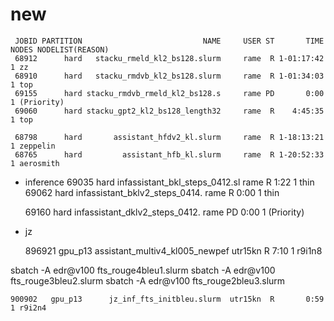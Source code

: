 # new

     JOBID PARTITION                           NAME     USER ST       TIME  NODES NODELIST(REASON)
     68912      hard   stacku_rmeld_kl2_bs128.slurm     rame  R 1-01:17:42      1 zz
     68910      hard   stacku_rmdvb_kl2_bs128.slurm     rame  R 1-01:34:03      1 top
     69155      hard stacku_rmdvb_rmeld_kl2_bs128.s     rame PD       0:00      1 (Priority)
     69060      hard stacku_gpt2_kl2_bs128_length32     rame  R    4:45:35      1 top

     68798      hard       assistant_hfdv2_kl.slurm     rame  R 1-18:13:21      1 zeppelin
     68765      hard         assistant_hfb_kl.slurm     rame  R 1-20:52:33      1 aerosmith

* inference
     69035      hard infassistant_bkl_steps_0412.sl     rame  R       1:22      1 thin
     69062      hard infassistant_bklv2_steps_0414.     rame  R       0:00      1 thin

     69160      hard infassistant_dklv2_steps_0412.     rame PD       0:00      1 (Priority)


* jz

    896921   gpu_p13 assistant_multiv4_kl005_newpef  utr15kn  R       7:10      1 r9i1n8

sbatch -A edr@v100 fts_rouge4bleu1.slurm
sbatch -A edr@v100 fts_rouge3bleu2.slurm
sbatch -A edr@v100 fts_rouge2bleu3.slurm

    900902   gpu_p13      jz_inf_fts_initbleu.slurm  utr15kn  R       0:59      1 r9i2n4
